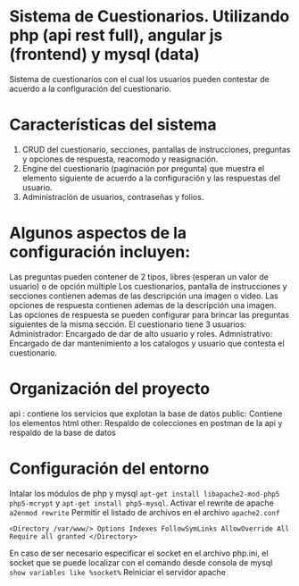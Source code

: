 # Sistema de Cuestionarios. Utilizando php (api rest full), angular js (frontend) y mysql (data)

Sistema de cuestionarios con el cual los usuarios pueden contestar de acuerdo a la configuración del cuestionario. 

# Características del sistema
1) CRUD del cuestionario, secciones, pantallas de instrucciones,  preguntas y opciones de respuesta, reacomodo y reasignación.
2) Engine del cuestionario (paginación por pregunta) que muestra el elemento siguiente de acuerdo a la configuración y las respuestas del usuario.
3) Administración de usuarios, contraseñas y folios.


# Algunos aspectos de la configuración incluyen:
Las preguntas pueden contener  de 2 tipos, libres (esperan un valor de usuario) o de opción múltiple
Los cuestionarios, pantalla de instrucciones y secciones contienen ademas de las descripción una imagen o video.
Las opciones de respuesta contienen ademas de la descripción una imagen.
Las opciones de respuesta se pueden configurar para brincar las preguntas siguientes de la misma sección.
El cuestionario tiene 3 usuarios: Administrador: Encargado de dar de alto usuario y roles. Admnistrativo: Encargado de dar mantenimiento a los catalogos y usuario que contesta el cuestionario.

# Organización del proyecto
api : contiene los servicios que explotan la base de datos
public: Contiene los elementos html
other: Respaldo de colecciones en postman de la api y respaldo de la base de datos

# Configuración del entorno
Intalar los módulos de php y mysql `apt-get install libapache2-mod-php5 php5-mcrypt` y `apt-get install php5-mysql`.
Activar el rewrite de apache `a2enmod rewrite` 
Permitir el listado de archivos en el archivo `apache2.conf`

`<Directory /var/www/>
        Options Indexes FollowSymLinks
        AllowOverride All
        Require all granted
</Directory>`

En caso de ser necesario especificar el socket en el archivo php.ini, el socket que se puede localizar con el comando desde consola de mysql `show variables like %socket%` 
Reiniciar el servidor apache